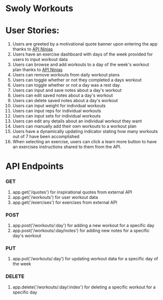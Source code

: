 # Swoly Workouts

User Stories:
=====
1. Users are greeted by a motivational quote banner upon entering the app thanks to [API Ninjas](https://api-ninjas.com/api/quotes)
2. Users have an exercise dashboard with days of the week provided for users to input workout data
3. Users can browse and add workouts to a day of the week's workout plan thanks to [API Ninjas](https://api-ninjas.com/api/exercises)
4. Users can remove workouts from daily workout plans
5. Users can toggle whether or not they completed a days workout
6. Users can toggle whether or not a day was a rest day.
7. Users can input and save notes about a day's workout
8. Users can edit saved notes about a day's workout
9. Users can delete saved notes about a day's workout
10. Users can input weight for individual workouts
11. Users can input reps for individual workouts
12. Users can input sets for individual workouts
13. Users can edit any details about an individual workout they want
14. Users can manually add their own workouts to a workout plan
15. Users have a dynamically updating indicator stating how many workouts out of 7 have been accomplished
16. When selecting an exercise, users can click a learn more button to have an exercises instructions shared to them from the API.

API Endpoints
=====

### GET
1. app.get('/quotes') for inspirational quotes from external API
2. app.get('/workouts') for user workout data
3. app.get('/exercises') for exercises from external API
### POST
1. app.post('/workouts/:day') for adding a new workout for a specific day
2. app.post('/workouts/:day/notes') for adding new notes for a specific day's workout
### PUT
1. app.put('/workouts/:day') for updating workout data for a specific day of the week
### DELETE
1. app.delete('/workouts/:day/:index') for deleting a specific workout for a specific day
